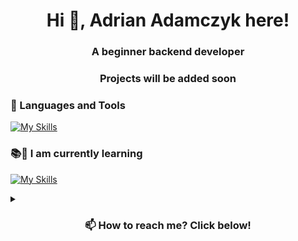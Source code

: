 <h1 align="center">Hi 👋, Adrian Adamczyk here!</h1>
<h3 align="center">A beginner backend developer</h3>
<h3 align="center">Projects will be added soon</h3>
<p align="left">
</p>

### 🧰 Languages and Tools
[![My Skills](https://skillicons.dev/icons?i=html,css,ps,pr,figma,discord,vscode)](https://skillicons.dev)


### 📚👀 I am currently learning
[![My Skills](https://skillicons.dev/icons?i=js,py,ae,bots,wordpress)](https://skillicons.dev)



<details>
  <summary><h3 align="center">📫 How to reach me? Click below! </h3></summary>
  
[![My Skills](https://skillicons.dev/icons?i=linkedin)](https://www.linkedin.com/in/adrian-adamczyk-ln/)
<p style="font-size:100%;">Click me!</p>



<!---
AdrianAdamczyk1337/AdrianAdamczyk1337 is a ✨ special ✨ repository because its `README.md` (this file) appears on your GitHub profile.
You can click the Preview link to take a look at your changes.
--->
